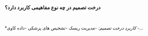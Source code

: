 <div dir=”rtl”>
  
### درخت تصمیم در چه نوع مفاهیمی کاربرد دارد؟

  <br/>

**کاربرد درخت تصمیم:*
-مدیریت ریسک
-تشخیص های پزشکی
-داده کاوی
-...

  <br/>

  </div>
